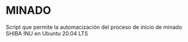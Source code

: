 # MINADO
Script que permite la automacización del proceso de inicio de minado SHIBA INU en Ubuntu 20.04 LTS
